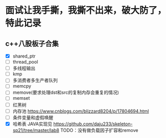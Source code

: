# 面试让我手撕，我撕不出来，破大防了，特此记录

## c++八股板子合集
- [x] shared_ptr
- [ ] thread_pool
- [ ] 多线程输出
- [ ] kmp
- [ ] 多消费者多生产者队列
- [ ] memcpy
- [ ] memove(要求处理dst和src的复制内存会重复的情况)
- [ ] memset	
- [ ] 红黑树
- [ ] 内存池 https://www.cnblogs.com/blizzard8204/p/17804694.html
- [ ] 条件变量和虚假唤醒
- [x] 哈希表 JAVA实现见 https://github.com/daju233/skeleton-sp21/tree/master/lab8 TODO：没有做负载因子扩容和remove

